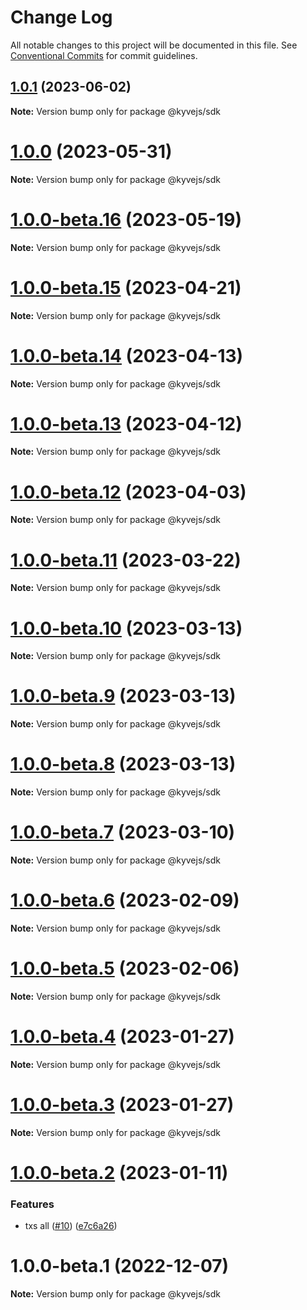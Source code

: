 # Change Log

All notable changes to this project will be documented in this file.
See [Conventional Commits](https://conventionalcommits.org) for commit guidelines.

## [1.0.1](https://github.com/KYVENetwork/kyvejs/compare/@kyvejs/sdk@1.0.0...@kyvejs/sdk@1.0.1) (2023-06-02)

**Note:** Version bump only for package @kyvejs/sdk

# [1.0.0](https://github.com/KYVENetwork/kyvejs/compare/@kyvejs/sdk@1.0.0-beta.16...@kyvejs/sdk@1.0.0) (2023-05-31)

**Note:** Version bump only for package @kyvejs/sdk

# [1.0.0-beta.16](https://github.com/KYVENetwork/kyvejs/compare/@kyvejs/sdk@1.0.0-beta.15...@kyvejs/sdk@1.0.0-beta.16) (2023-05-19)

**Note:** Version bump only for package @kyvejs/sdk

# [1.0.0-beta.15](https://github.com/KYVENetwork/kyvejs/compare/@kyvejs/sdk@1.0.0-beta.14...@kyvejs/sdk@1.0.0-beta.15) (2023-04-21)

**Note:** Version bump only for package @kyvejs/sdk

# [1.0.0-beta.14](https://github.com/KYVENetwork/kyvejs/compare/@kyvejs/sdk@1.0.0-beta.13...@kyvejs/sdk@1.0.0-beta.14) (2023-04-13)

**Note:** Version bump only for package @kyvejs/sdk

# [1.0.0-beta.13](https://github.com/KYVENetwork/kyvejs/compare/@kyvejs/sdk@1.0.0-beta.12...@kyvejs/sdk@1.0.0-beta.13) (2023-04-12)

**Note:** Version bump only for package @kyvejs/sdk

# [1.0.0-beta.12](https://github.com/KYVENetwork/kyvejs/compare/@kyvejs/sdk@1.0.0-beta.11...@kyvejs/sdk@1.0.0-beta.12) (2023-04-03)

**Note:** Version bump only for package @kyvejs/sdk

# [1.0.0-beta.11](https://github.com/KYVENetwork/kyvejs/compare/@kyvejs/sdk@1.0.0-beta.10...@kyvejs/sdk@1.0.0-beta.11) (2023-03-22)

**Note:** Version bump only for package @kyvejs/sdk

# [1.0.0-beta.10](https://github.com/KYVENetwork/kyvejs/compare/@kyvejs/sdk@1.0.0-beta.9...@kyvejs/sdk@1.0.0-beta.10) (2023-03-13)

**Note:** Version bump only for package @kyvejs/sdk

# [1.0.0-beta.9](https://github.com/KYVENetwork/kyvejs/compare/@kyvejs/sdk@1.0.0-beta.8...@kyvejs/sdk@1.0.0-beta.9) (2023-03-13)

**Note:** Version bump only for package @kyvejs/sdk

# [1.0.0-beta.8](https://github.com/KYVENetwork/kyvejs/compare/@kyvejs/sdk@1.0.0-beta.7...@kyvejs/sdk@1.0.0-beta.8) (2023-03-13)

**Note:** Version bump only for package @kyvejs/sdk

# [1.0.0-beta.7](https://github.com/KYVENetwork/kyvejs/compare/@kyvejs/sdk@1.0.0-beta.6...@kyvejs/sdk@1.0.0-beta.7) (2023-03-10)

**Note:** Version bump only for package @kyvejs/sdk

# [1.0.0-beta.6](https://github.com/KYVENetwork/kyvejs/compare/@kyvejs/sdk@1.0.0-beta.5...@kyvejs/sdk@1.0.0-beta.6) (2023-02-09)

**Note:** Version bump only for package @kyvejs/sdk

# [1.0.0-beta.5](https://github.com/KYVENetwork/kyvejs/compare/@kyvejs/sdk@1.0.0-beta.4...@kyvejs/sdk@1.0.0-beta.5) (2023-02-06)

**Note:** Version bump only for package @kyvejs/sdk

# [1.0.0-beta.4](https://github.com/KYVENetwork/kyvejs/compare/@kyvejs/sdk@1.0.0-beta.3...@kyvejs/sdk@1.0.0-beta.4) (2023-01-27)

**Note:** Version bump only for package @kyvejs/sdk

# [1.0.0-beta.3](https://github.com/KYVENetwork/kyvejs/compare/@kyvejs/sdk@1.0.0-beta.2...@kyvejs/sdk@1.0.0-beta.3) (2023-01-27)

**Note:** Version bump only for package @kyvejs/sdk

# [1.0.0-beta.2](https://github.com/KYVENetwork/kyvejs/compare/@kyvejs/sdk@1.0.0-beta.1...@kyvejs/sdk@1.0.0-beta.2) (2023-01-11)

### Features

- txs all ([#10](https://github.com/KYVENetwork/kyvejs/issues/10)) ([e7c6a26](https://github.com/KYVENetwork/kyvejs/commit/e7c6a26bfd21a9193fee46b4e137f7998d46fcfd))

# 1.0.0-beta.1 (2022-12-07)

**Note:** Version bump only for package @kyvejs/sdk
